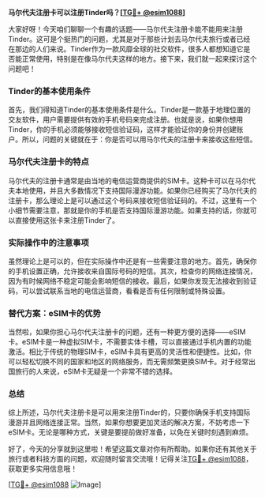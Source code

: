 **马尔代夫注册卡可以注册Tinder吗？[[TG💪+ @esim1088](https://t.me/s/esim1088)]**

大家好呀！今天咱们聊聊一个有趣的话题——马尔代夫注册卡能不能用来注册Tinder。这可是个挺热门的问题，尤其是对于那些计划去马尔代夫旅行或者已经在那边的人们来说。Tinder作为一款风靡全球的社交软件，很多人都想知道它是否能正常使用，特别是在像马尔代夫这样的地方。接下来，我们就一起来探讨这个问题吧！

### Tinder的基本使用条件

首先，我们得知道Tinder的基本使用条件是什么。Tinder是一款基于地理位置的交友软件，用户需要提供有效的手机号码来完成注册。也就是说，如果你想用Tinder，你的手机必须能够接收短信验证码，这样才能验证你的身份并创建账户。所以，问题的关键就在于：你是否可以用马尔代夫的注册卡来接收这些短信。

### 马尔代夫注册卡的特点

马尔代夫的注册卡通常是由当地的电信运营商提供的SIM卡。这种卡可以在马尔代夫本地使用，并且大多数情况下支持国际漫游功能。如果你已经购买了马尔代夫的注册卡，那么理论上是可以通过这个号码来接收短信验证码的。不过，这里有一个小细节需要注意，那就是你的手机是否支持国际漫游功能。如果支持的话，你就可以直接使用这张卡来注册Tinder了。

### 实际操作中的注意事项

虽然理论上是可以的，但在实际操作中还是有一些需要注意的地方。首先，确保你的手机设置正确，允许接收来自国际号码的短信。其次，检查你的网络连接情况，因为有时候网络不稳定可能会影响短信的接收。最后，如果你发现无法接收到验证码，可以尝试联系当地的电信运营商，看看是否有任何限制或特殊设置。

### 替代方案：eSIM卡的优势

当然啦，如果你担心马尔代夫注册卡的问题，还有一种更方便的选择——eSIM卡。eSIM卡是一种虚拟SIM卡，不需要实体卡槽，可以直接通过手机内置的功能激活。相比于传统的物理SIM卡，eSIM卡具有更高的灵活性和便捷性。比如，你可以轻松切换不同的国家和地区的网络服务，而无需频繁更换SIM卡。对于经常出国旅行的人来说，eSIM卡无疑是一个非常不错的选择。

### 总结

综上所述，马尔代夫注册卡是可以用来注册Tinder的，只要你确保手机支持国际漫游并且网络连接正常。当然，如果你想要更加灵活的解决方案，不妨考虑一下eSIM卡。无论是哪种方式，关键是要提前做好准备，以免在关键时刻遇到麻烦。

好了，今天的分享就到这里啦！希望这篇文章对你有所帮助。如果你还有其他关于旅行或者科技方面的问题，欢迎随时留言交流哦！记得关注[TG💪+ @esim1088](https://t.me/s/esim1088)，获取更多实用信息哦！

[[TG💪+ @esim1088](https://t.me/s/esim1088) ![Image](https://i.postimg.cc/4NQfJmqS/Snipaste-2025-05-13-00-14-12.png)]